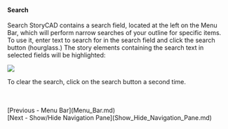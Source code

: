 #### Search ####
Search
StoryCAD contains a search field, located at the left on the Menu Bar, which will perform narrow searches of your outline for specific items. To use it, enter text to search for in the search field and click the search button (hourglass.) The story elements containing the search text in selected fields will be highlighted:

![](Search-Function.png)

To clear the search, click on the search button a second time.

 <br/>
 <br/>
[Previous - Menu Bar](Menu_Bar.md) <br/>
[Next - Show/Hide Navigation Pane](Show_Hide_Navigation_Pane.md) <br/>

